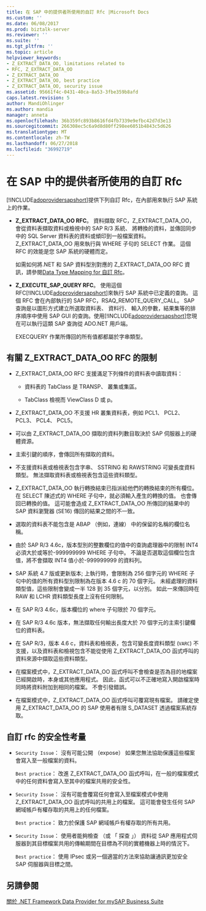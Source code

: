 ```yaml
---
title: 在 SAP 中的提供者所使用的自訂 Rfc |Microsoft Docs
ms.custom: ''
ms.date: 06/08/2017
ms.prod: biztalk-server
ms.reviewer: ''
ms.suite: ''
ms.tgt_pltfrm: ''
ms.topic: article
helpviewer_keywords:
- Z_EXTRACT_DATA_OO, limitations related to
- RFC, Z_EXTRACT_DATA_OO
- Z_EXTRACT_DATA_OO
- Z_EXTRACT_DATA_OO, best practice
- Z_EXTRACT_DATA_OO, security issue
ms.assetid: 95661f4c-0431-40ca-8a53-3fbe359b8afd
caps.latest.revision: 5
author: MandiOhlinger
ms.author: mandia
manager: anneta
ms.openlocfilehash: 36b359fc893b8616fd4fb7339e9efbc42d7d3e13
ms.sourcegitcommit: 266308ec5c6a9d8d80ff298ee6051b4843c5d626
ms.translationtype: MT
ms.contentlocale: zh-TW
ms.lasthandoff: 06/27/2018
ms.locfileid: "36992719"
---
```

# <a name="custom-rfcs-used-by-the-provider-in-sap"></a>在 SAP 中的提供者所使用的自訂 Rfc
[!INCLUDE[adoprovidersapshort](../../includes/adoprovidersapshort-md.md)]提供下列自訂 Rfc，在內部用來執行 SAP 系統上的作業。  
  
- **Z_EXTRACT_DATA_OO RFC**。 資料擷取 RFC，Z_EXTRACT_DATA_OO，會從資料表擷取資料或檢視中的 SAP R/3 系統、 將轉換的資料，並傳回同步中的 SQL Server 資料表的資料或傾印到一般檔案資料。 Z_EXTRACT_DATA_OO 用來執行與 WHERE 子句的 SELECT 作業。 這個 RFC 的效能是您 SAP 系統的硬體而定。  
  
   如需如何將.NET 和 SAP 資料型別對應的 Z_EXTRACT_DATA_OO RFC 資訊，請參閱[Data Type Mapping for 自訂 Rfc](../../adapters-and-accelerators/adapter-sap/data-type-mapping-for-custom-rfcs.md)。  
  
- **Z_EXECUTE_SAP_QUERY RFC**。 使用這個 RFC[!INCLUDE[adoprovidersapshort](../../includes/adoprovidersapshort-md.md)]來執行 SAP 系統中已定義的查詢。 這個 RFC 會在內部執行的 SAP RFC，RSAQ_REMOTE_QUERY_CALL。 SAP 查詢是以圖形方式建立所選取資料表、 資料行、 輸入的參數，結果集等的排序順序中使用 SAP GUI 的查詢。使用[!INCLUDE[adoprovidersapshort](../../includes/adoprovidersapshort-md.md)]您現在可以執行這類 SAP 查詢從 ADO.NET 用戶端。  
  
   EXECQUERY 作業所傳回的所有值都都屬於字串類型。  
  
## <a name="limitations-related-to-the-zextractdataoo-rfc"></a>有關 Z_EXTRACT_DATA_OO RFC 的限制  
  
-   Z_EXTRACT_DATA_OO RFC 支援滿足下列條件的資料表中讀取資料：  
  
    -   資料表的 TabClass 是 TRANSP、 叢集或集區。  
  
    -   TabClass 檢視而 ViewClass D 或 p。  
  
-   Z_EXTRACT_DATA_OO 不支援 HR 叢集資料表，例如 PCL1、 PCL2、 PCL3、 PCL4、 PCL5。  
  
-   可以由 Z_EXTRACT_DATA_OO 擷取的資料列數目取決於 SAP 伺服器上的硬體資源。  
  
-   主索引鍵的順序，會傳回所有擷取的資料。  
  
-   不支援資料表或檢視表包含字串、 SSTRING 和 RAWSTRING 可變長度資料類型。 無法擷取資料表或檢視表包含這些資料類型。  
  
-   Z_EXTRACT_DATA_OO 執行轉換結束已指派給他們的轉換結束的所有欄位。 在 SELECT 陳述式的 WHERE 子句中，就必須輸入產生的轉換的值。 也會傳回已轉換的值。 這可能會造成 Z_EXTRACT_DATA_OO 所傳回的結果中的 SAP 資料瀏覽器 (SE16) 傳回的結果之間的不一致。  
  
-   選取的資料表不能包含是 ABAP （例如，連線） 中的保留的名稱的欄位名稱。  
  
-   由於 SAP R/3 4.6c，版本型別的整數欄位的值中的查詢處理器中的限制 INT4 必須大於或等於-999999999 WHERE 子句中。 不論是否選取這個欄位包含值，將不會擷取 INT4 值小於-999999999 的資料列。  
  
-   SAP 系統 4.7 版或更新版本; 上執行時，會限制為 256 個字元的 WHERE 子句中的值的所有資料型別限制為在版本 4.6 c 的 70 個字元。 未經處理的資料類型值，這些限制會變成一半 128 到 35 個字元，以分別。 如此一來傳回時在 RAW 和 LCHR 資料類型長度上沒有任何限制。  
  
-   在 SAP R/3 4.6c，版本欄位的 where 子句限於 70 個字元。  
  
-   在 SAP R/3 4.6c 版本，無法擷取任何輸出長度大於 70 個字元的主索引鍵欄位的資料表。  
  
-   在 SAP R/3，版本 4.6 c，資料表和檢視表，包含可變長度資料類型 (`VARC`) 不支援，以及資料表和檢視包含不能從使用 Z_EXTRACT_DATA_OO 函式呼叫的資料來源中擷取這些資料類型。  
  
-   在檔案模式中，Z_EXTRACT_DATA_OO 函式呼叫不會檢查是否為目的地檔案已經開啟時，本身或其他應用程式。 因此，函式可以不正確地寫入開啟檔案時同時將資料附加到相同的檔案。 不會引發錯誤。  
  
-   在檔案模式中，Z_EXTRACT_DATA_OO 函式呼叫可覆寫現有檔案。 請確定使用 Z_EXTRACT_DATA_OO 的 SAP 使用者有限 S_DATASET 透過檔案系統存取。  
  
## <a name="security-considerations-with-the-custom-rfc"></a>自訂 rfc 的安全性考量  
  
-   `Security Issue`： 沒有可能公開 （expose） 如果您無法協助保護這些檔案會寫入至一般檔案的資料。  
  
     `Best practice`： 改進 Z_EXTRACT_DATA_OO 函式呼叫，在一般的檔案模式中的任何資料會寫入至其中的檔案共用的安全性。  
  
-   `Security Issue`： 沒有可能會覆寫任何會寫入至檔案模式中使用 Z_EXTRACT_DATA_OO 函式呼叫的共用上的檔案。 這可能會發生任何 SAP 網域帳戶有權存取的共用上的任何檔案。  
  
     `Best practice`： 致力於保護 SAP 網域帳戶有權存取的所有共用。  
  
-   `Security Issue`： 使用者能夠檢查 （或 「 探查 」） 資料從 SAP 應用程式伺服器到其目標檔案共用的傳輸期間在目標為不同的實體機器上時的情況下。  
  
     `Best practice`： 使用 IPsec 或另一個適當的方法來協助讓通訊更加安全 SAP 伺服器與目標之間。  
  
## <a name="see-also"></a>另請參閱  
 [關於 .NET Framework Data Provider for mySAP Business Suite](../../adapters-and-accelerators/adapter-sap/about-the-net-framework-data-provider-for-mysap-business-suite.md)
